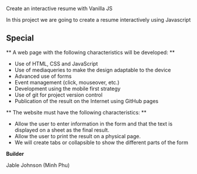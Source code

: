 Create an interactive resume with Vanilla JS

In this project we are going to create a resume interactively using Javascript

## Special
** A web page with the following characteristics will be developed: **
- Use of HTML, CSS and JavaScript
- Use of mediaqueries to make the design adaptable to the device
- Advanced use of forms
- Event management (click, mouseover, etc.)
- Development using the mobile first strategy
- Use of git for project version control
- Publication of the result on the Internet using GitHub pages

** The website must have the following characteristics: **
- Allow the user to enter information in the form and that the text is displayed on a sheet as the final result.
- Allow the user to print the result on a physical page.
- We will create tabs or collapsible to show the different parts of the form

**Builder**

Jable Johnson (Minh Phu)
